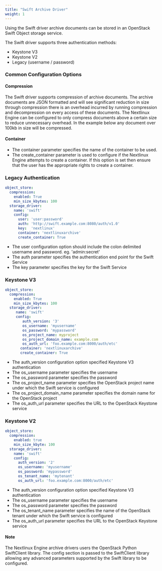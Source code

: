 ```yaml
---
title: "Swift Archive Driver"
weight: 1
---
```


Using the Swift driver archive documents can be stored in an OpenStack Swift Object storage service.

The Swift driver supports three authentication methods: 
- Keystone V3
- Keystone V2
- Legacy (username / password)

### Common Configuration Options

#### Compression

The Swift driver supports compression of archive documents. The archive documents are JSON formatted and will see significant reduction in size through compression there is an overhead incurred by running compression and decompression on every access of these documents. The Nextlinux Engine can be configured to only compress documents above a certain size to reduce unnecessary overhead. In the example below any document over 100kb in size will be compressed.

#### Container

- The container parameter specifies the name of the container to be used.
- The create_container parameter is used to configure if the Nextlinux Engine attempts to create a container. If this option is set then ensure that the user has the appropriate rights to create a container.

### Legacy Authentication

```YAML
object_store:
  compression:
    enabled: True
    min_size_kbytes: 100
  storage_driver:
    name: 'swift'
    config:
      user: 'user:password'
      auth: 'http://swift.example.com:8080/auth/v1.0'
      key:  'nextlinux'
      container: 'nextlinuxarchive'
      create_container: True
```

- The user configuration option should include the colon delimited username and password. eg. 'admin:secret'
- The auth parameter specifies the authentication end point for the Swift Service
- The key parameter specifies the key for the Swift Service

### Keystone V3

```YAML
object_store:
  compression:
    enabled: True
    min_size_kbytes: 100
  storage_driver:
     name: 'swift'
     config:
        auth_version: '3'
        os_username: 'myusername'
        os_password: 'mypassword'
        os_project_name: myproject
        os_project_domain_name: example.com
        os_auth_url: 'foo.example.com:8000/auth/etc'
       container: 'nextlinuxarchive'
       create_container: True
```

- The auth_version configuration option specified Keystone V3 authentication
- The os_username parameter specifies the username
- The os_password parameter specifies the password
- The os_project_name parameter specifies the OpenStack project name under which the Swift service is configured
- The os_project_domain_name parameter specifies the domain name for the OpenStack project
- The os_auth_url parameter specifies the URL to the OpenStack Keystone service

### Keystone V2

```YAML
object_store:
  compression:
    enabled: true
    min_size_kbyte: 100
  storage_driver:    
    name: 'swift'
    config:
      auth_version: '2'
      os_username: 'myusername'
      os_password: 'mypassword'
      os_tenant_name: 'mytenant'
      os_auth_url: 'foo.example.com:8000/auth/etc'
```

- The auth_version configuration option specified Keystone V3 authentication
- The os_username parameter specifies the username
- The os_password parameter specifies the password
- The os_tenant_name parameter specifies the name of the OpenStack tenant under which the Swift service is configured
- The os_auth_url parameter specifies the URL to the OpenStack Keystone service

#### Note

The Nextlinux Engine archive drivers users the OpenStack Python SwiftClient library. The config section is passed to the SwiftClient library allowing any advanced parameters supported by the Swift library to be configured.

